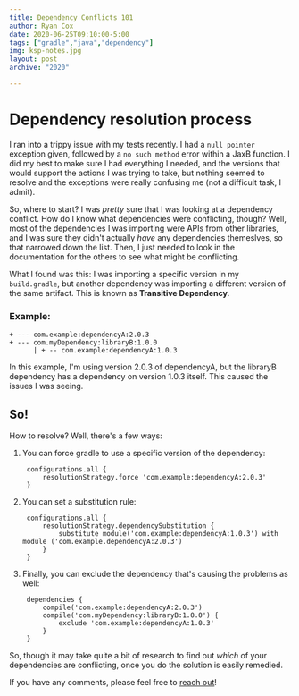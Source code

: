```yaml
---
title: Dependency Conflicts 101
author: Ryan Cox
date: 2020-06-25T09:10:00-5:00
tags: ["gradle","java","dependency"]
img: ksp-notes.jpg
layout: post
archive: "2020"

---
```


# Dependency resolution process
I ran into a trippy issue with my tests recently.  I had a `null pointer` exception given, followed by a `no such method` error within a JaxB function.  I did my best to make sure I had everything I needed, and the versions that would support the actions I was trying to take, but nothing seemed to resolve and the exceptions were really confusing me (not a difficult task, I admit).

So, where to start?  I was _pretty_ sure that I was looking at a dependency conflict.  How do I know what dependencies were conflicting, though?  Well, most of the dependencies I was importing were APIs from other libraries, and I was sure they didn't actually _have_ any dependencies themeslves, so that narrowed down the list.  Then, I just needed to look in the documentation for the others to see what might be conflicting.  

What I found was this:  I was importing a specific version in my `build.gradle`, but another dependency was importing a different version of the same artifact.  This is known as **Transitive Dependency**.  

### Example: 

    + --- com.example:dependencyA:2.0.3
    + --- com.myDependency:libraryB:1.0.0
          | + -- com.example:dependencyA:1.0.3

In this example, I'm using version 2.0.3 of dependencyA, but the libraryB dependency has a dependency on version 1.0.3 itself.  This caused the issues I was seeing. 

## So!
How to resolve?  Well, there's a few ways:

1. You can force gradle to use a specific version of the dependency:
    
        configurations.all {
            resolutionStrategy.force 'com.example:dependencyA:2.0.3'
        }

2. You can set a substitution rule:
        
        configurations.all {
            resolutionStrategy.dependencySubstitution {
                substitute module('com.example:dependencyA:1.0.3') with module ('com.example.dependencyA:2.0.3')
            }
        }

3. Finally, you can exclude the dependency that's causing the problems as well:

        dependencies {
            compile('com.example:dependencyA:2.0.3')
            compile('com.myDependency:libraryB:1.0.0') {
                exclude 'com.example:dependencyA:1.0.3'
            }
        }

So, though it may take quite a bit of research to find out _which_ of your dependencies are conflicting, once you do the solution is easily remedied.

If you have any comments, please feel free to <a href="https://twitter.com/coxrya/status/1276228768152125443">reach out</a>!